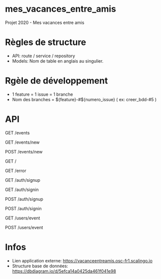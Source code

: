 # mes_vacances_entre_amis
Projet 2020 - Mes vacances entre amis

# Règles de structure

- API: route / service / repository
- Models: Nom de table en anglais au singulier.

# Rgèle de développement

- 1 feature = 1 issue = 1 branche
- Nom des branches = ${feature}-#${numero_issue} ( ex: creer_bdd-#5 )

# API

GET /events

GET /events/new 

POST /events/new 

GET /

GET /error

GET /auth/signup

GET /auth/signin

POST /auth/signup

POST /auth/signin

GET /users/event

POST /users/event

# Infos

- Lien application externe: https://vacanceentreamis.osc-fr1.scalingo.io
- Structure base de données: https://dbdiagram.io/d/5efca14a0425da461f041e98

